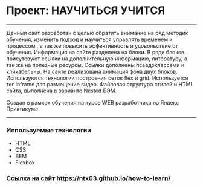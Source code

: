 # Проект: НАУЧИТЬСЯ УЧИТСЯ

- - -
Данный сайт разработан с целью обратить внимание на ряд методик обучения, 
изменить подход  и научиться управлять временем и процессом , а так же повысить эффективность и удовольствие от обучения.
Информация на сайте разделена на блоки. В ряде блоков присутсвуют ссылки на дополнительную информацию,
литературу, а так же на полезные ресурсы. Ссылки дополнены псевдоклассами и кликабельны.
На сайте реализована анимация фона двух блоков. Используются технологии построения сеток flex и grid. 
Используется тег inframe для размещение видео. 
Файловая структура стилей и HTML сайта, выполнена в варианте Nested БЭМ. 

Создан в рамках обучения на курсе WEB разработчика на Яндекс Приктикуме.
- - - 

### Используемые технологии
* HTML
* CSS
* BEM
* Flexbox

### Ccылка на сайт https://ntx03.github.io/how-to-learn/


